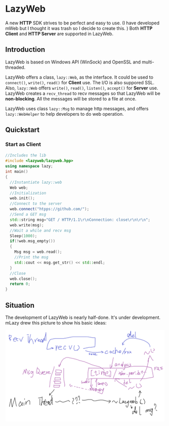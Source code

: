# LazyWeb
A new **HTTP** SDK strives to be perfect and easy to use. (I have developed mWeb but I thought it was trash so I decide to create this. ) Both **HTTP Client** and **HTTP Server** are supported in LazyWeb.

## Introduction
LazyWeb is based on Windows API (WinSock) and OpenSSL and multi-threaded.

LazyWeb offers a class, `lazy::Web`, as the interface. It could be used to `connect()`, `write()`, `read()` for **Client** use. The I/O is also suppored SSL. Also, `lazy::Web` offers `write()`, `read()`, `listen()`, `accept()` for **Server** use. LazyWeb creates a `recv_thread` to recv messages so that LazyWeb will be **non-blocking**. All the messages will be stored to a file at once.

LazyWeb uses class `lazy::Msg` to manage http messages, and offers `lazy::WebHelper` to help developers to do web operation.

## Quickstart

### Start as Client

```cpp
//Includes the lib
#include <lazyweb/lazyweb.hpp>
using namespace lazy;
int main()
{
  //Instantiate lazy::web
  Web web;
  //Initialization
  web.init();
  //Connect to the server
  web.connect("htpps://github.com/");
  //Send a GET msg
  std::string msg="GET / HTTP/1.1\r\nConnection: close\r\n\r\n";
  web.write(msg);
  //Wait a while and recv msg
  Sleep(1000);
  if(!web.msg_empty())
  {
    Msg msg = web.read();
    //Print the msg
    std::cout << msg.get_str() << std::endl;
  }
  //Close
  web.close();
  return 0;
}
```

## Situation
The development of LazyWeb is nearly half-done. It's under development. mLazy drew this picture to show his basic ideas:

![basic idea](basic_idea.png)
